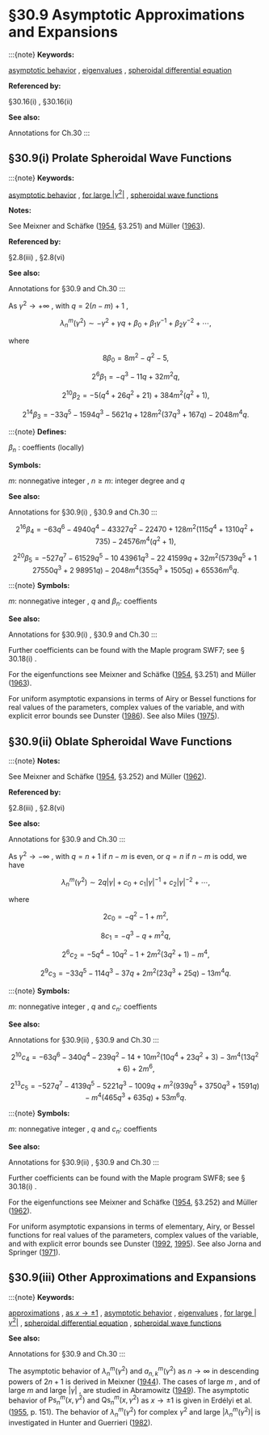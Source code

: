 # §30.9 Asymptotic Approximations and Expansions

:::{note}
**Keywords:**

[asymptotic behavior](http://dlmf.nist.gov/search/search?q=asymptotic%20behavior) , [eigenvalues](http://dlmf.nist.gov/search/search?q=eigenvalues) , [spheroidal differential equation](http://dlmf.nist.gov/search/search?q=spheroidal%20differential%20equation)

**Referenced by:**

§30.16(i) , §30.16(ii)

**See also:**

Annotations for Ch.30
:::


## §30.9(i) Prolate Spheroidal Wave Functions

:::{note}
**Keywords:**

[asymptotic behavior](http://dlmf.nist.gov/search/search?q=asymptotic%20behavior) , [for large $\left|\gamma^{2}\right|$](http://dlmf.nist.gov/search/search?q=for%20large%20%7C%CE%B32%7C) , [spheroidal wave functions](http://dlmf.nist.gov/search/search?q=spheroidal%20wave%20functions)

**Notes:**

See Meixner and Schäfke ([1954](./bib/M.html#bib1598 "Mathieusche Funktionen und Sphäroidfunktionen mit Anwendungen auf physikalische und technische Probleme"), §3.251) and Müller ([1963](./bib/M.html#bib1675 "Asymptotic expansions of prolate spheroidal wave functions and their characteristic numbers")).

**Referenced by:**

§2.8(iii) , §2.8(vi)

**See also:**

Annotations for §30.9 and Ch.30
:::

As $\gamma^{2}\to+\infty$ , with $q=2(n-m)+1$ ,


<a id="E1"></a>
$$
\lambda^{m}_{n}\left(\gamma^{2}\right)\sim-\gamma^{2}+\gamma q+\beta_{0}+\beta_{1}\gamma^{-1}+\beta_{2}\gamma^{-2}+\cdots, \tag{30.9.1}
$$

where

<a id="E2"></a>

<a id="Ex1"></a>
$$
\displaystyle 8\beta_{0} \displaystyle=8m^{2}-q^{2}-5, \tag{30.9.2}
$$

<a id="Ex2"></a>
$$
\displaystyle 2^{6}\beta_{1} \displaystyle=-q^{3}-11q+32m^{2}q,
$$

<a id="Ex3"></a>
$$
\displaystyle 2^{10}\beta_{2} \displaystyle=-5(q^{4}+26q^{2}+21)+384m^{2}(q^{2}+1),
$$

<a id="Ex4"></a>
$$
\displaystyle 2^{14}\beta_{3} \displaystyle=-33q^{5}-1594q^{3}-5621q+128m^{2}(37q^{3}+167q)-2048m^{4}q.
$$

:::{note}
**Defines:**

$\beta_{n}$ : coeffients (locally)

**Symbols:**

$m$: nonnegative integer , $n\geq m$: integer degree and $q$

**See also:**

Annotations for §30.9(i) , §30.9 and Ch.30
:::

<a id="E3"></a>

<a id="Ex5"></a>
$$
\displaystyle 2^{16}\beta_{4} \displaystyle=-63q^{6}-4940q^{4}-43327q^{2}-22470+128m^{2}(115q^{4}+1310q^{2}+735)-24576m^{4}(q^{2}+1), \tag{30.9.3}
$$

<a id="Ex6"></a>
$$
\displaystyle 2^{20}\beta_{5} \displaystyle=-527q^{7}-61529q^{5}-10\;43961q^{3}-22\;41599q+32m^{2}(5739q^{5}+1\;27550q^{3}+2\;98951q)-2048m^{4}(355q^{3}+1505q)+65536m^{6}q.
$$

:::{note}
**Symbols:**

$m$: nonnegative integer , $q$ and $\beta_{n}$: coeffients

**See also:**

Annotations for §30.9(i) , §30.9 and Ch.30
:::

Further coefficients can be found with the Maple program SWF7; see § 30.18(i) .

For the eigenfunctions see Meixner and Schäfke ([1954](./bib/M.html#bib1598 "Mathieusche Funktionen und Sphäroidfunktionen mit Anwendungen auf physikalische und technische Probleme"), §3.251) and Müller ([1963](./bib/M.html#bib1675 "Asymptotic expansions of prolate spheroidal wave functions and their characteristic numbers")).

For uniform asymptotic expansions in terms of Airy or Bessel functions for real values of the parameters, complex values of the variable, and with explicit error bounds see Dunster ([1986](./bib/D.html#bib694 "Uniform asymptotic expansions for prolate spheroidal functions with large parameters")). See also Miles ([1975](./bib/M.html#bib1611 "Asymptotic approximations for prolate spheroidal wave functions")).


## §30.9(ii) Oblate Spheroidal Wave Functions

:::{note}
**Notes:**

See Meixner and Schäfke ([1954](./bib/M.html#bib1598 "Mathieusche Funktionen und Sphäroidfunktionen mit Anwendungen auf physikalische und technische Probleme"), §3.252) and Müller ([1962](./bib/M.html#bib1674 "Asymptotic expansions of oblate spheroidal wave functions and their characteristic numbers")).

**Referenced by:**

§2.8(iii) , §2.8(vi)

**See also:**

Annotations for §30.9 and Ch.30
:::

As $\gamma^{2}\to-\infty$ , with $q=n+1$ if $n-m$ is even, or $q=n$ if $n-m$ is odd, we have


<a id="E4"></a>
$$
\lambda^{m}_{n}\left(\gamma^{2}\right)\sim 2q|\gamma|+c_{0}+c_{1}|\gamma|^{-1}+c_{2}|\gamma|^{-2}+\cdots, \tag{30.9.4}
$$

where

<a id="E5"></a>

<a id="Ex7"></a>
$$
\displaystyle 2c_{0} \displaystyle=-q^{2}-1+m^{2}, \tag{30.9.5}
$$

<a id="Ex8"></a>
$$
\displaystyle 8c_{1} \displaystyle=-q^{3}-q+m^{2}q,
$$

<a id="Ex9"></a>
$$
\displaystyle 2^{6}c_{2} \displaystyle=-5q^{4}-10q^{2}-1+2m^{2}(3q^{2}+1)-m^{4},
$$

<a id="Ex10"></a>
$$
\displaystyle 2^{9}c_{3} \displaystyle=-33q^{5}-114q^{3}-37q+2m^{2}(23q^{3}+25q)-13m^{4}q.
$$

:::{note}
**Symbols:**

$m$: nonnegative integer , $q$ and $c_{n}$: coeffients

**See also:**

Annotations for §30.9(ii) , §30.9 and Ch.30
:::

<a id="E6"></a>

<a id="Ex11"></a>
$$
\displaystyle 2^{10}c_{4} \displaystyle=-63q^{6}-340q^{4}-239q^{2}-14+10m^{2}(10q^{4}+23q^{2}+3)-3m^{4}(13q^{2}+6)+2m^{6}, \tag{30.9.6}
$$

<a id="Ex12"></a>
$$
\displaystyle 2^{13}c_{5} \displaystyle=-527q^{7}-4139q^{5}-5221q^{3}-1009q+m^{2}(939q^{5}+3750q^{3}+1591q)-m^{4}(465q^{3}+635q)+53m^{6}q.
$$

:::{note}
**Symbols:**

$m$: nonnegative integer , $q$ and $c_{n}$: coeffients

**See also:**

Annotations for §30.9(ii) , §30.9 and Ch.30
:::

Further coefficients can be found with the Maple program SWF8; see § 30.18(i) .

For the eigenfunctions see Meixner and Schäfke ([1954](./bib/M.html#bib1598 "Mathieusche Funktionen und Sphäroidfunktionen mit Anwendungen auf physikalische und technische Probleme"), §3.252) and Müller ([1962](./bib/M.html#bib1674 "Asymptotic expansions of oblate spheroidal wave functions and their characteristic numbers")).

For uniform asymptotic expansions in terms of elementary, Airy, or Bessel functions for real values of the parameters, complex values of the variable, and with explicit error bounds see Dunster ([1992](./bib/D.html#bib699 "Uniform asymptotic expansions for oblate spheroidal functions I: Positive separation parameter λ"), [1995](./bib/D.html#bib702 "Uniform asymptotic expansions for oblate spheroidal functions II: Negative separation parameter λ")). See also Jorna and Springer ([1971](./bib/J.html#bib1190 "Derivation of Green-type, transitional and uniform asymptotic expansions from differential equations. V. Angular oblate spheroidal wavefunctions ⁢ ¯ ⁢ p s r n ( η , h ) and ⁢ ¯ ⁢ q s r n ( η , h ) for large h")).


## §30.9(iii) Other Approximations and Expansions

:::{note}
**Keywords:**

[approximations](http://dlmf.nist.gov/search/search?q=approximations) , [as $x\to\pm 1$](http://dlmf.nist.gov/search/search?q=as%20x%E2%86%92%C2%B11) , [asymptotic behavior](http://dlmf.nist.gov/search/search?q=asymptotic%20behavior) , [eigenvalues](http://dlmf.nist.gov/search/search?q=eigenvalues) , [for large $\left|\gamma^{2}\right|$](http://dlmf.nist.gov/search/search?q=for%20large%20%7C%CE%B32%7C) , [spheroidal differential equation](http://dlmf.nist.gov/search/search?q=spheroidal%20differential%20equation) , [spheroidal wave functions](http://dlmf.nist.gov/search/search?q=spheroidal%20wave%20functions)

**See also:**

Annotations for §30.9 and Ch.30
:::

The asymptotic behavior of $\lambda^{m}_{n}\left(\gamma^{2}\right)$ and $a^{m}_{n,k}(\gamma^{2})$ as $n\to\infty$ in descending powers of $2n+1$ is derived in Meixner ([1944](./bib/M.html#bib1596 "Die Laméschen Wellenfunktionen des Drehellipsoids")). The cases of large $m$ , and of large $m$ and large $|\gamma|$ , are studied in Abramowitz ([1949](./bib/index.html#bib21 "Asymptotic expansions of spheroidal wave functions")). The asymptotic behavior of $\mathsf{Ps}^{m}_{n}\left(x,\gamma^{2}\right)$ and $\mathsf{Qs}^{m}_{n}\left(x,\gamma^{2}\right)$ as $x\to\pm 1$ is given in Erdélyi et al. ([1955](./bib/E.html#bib755 "Higher Transcendental Functions. Vol. III"), p. 151). The behavior of $\lambda^{m}_{n}\left(\gamma^{2}\right)$ for complex $\gamma^{2}$ and large $|\lambda^{m}_{n}\left(\gamma^{2}\right)|$ is investigated in Hunter and Guerrieri ([1982](./bib/H.html#bib1117 "The eigenvalues of the angular spheroidal wave equation")).
